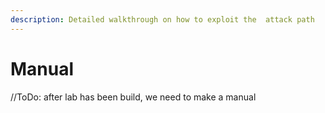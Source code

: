 ```yaml
---
description: Detailed walkthrough on how to exploit the  attack path
---
```


# Manual

//ToDo: after lab has been build, we need to make a manual
